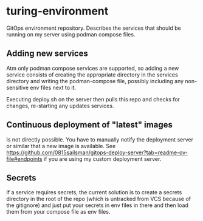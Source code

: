 # turing-environment
GitOps environment repository. Describes the services that should be running on my server using podman compose files.

## Adding new services
Atm only podman compose services are supported, so adding a new service consists of creating the appropriate directory in the services directory and writing the podman-compose file, possibly including any non-sensitive env files next to it.

Executing deploy.sh on the server then pulls this repo and checks for changes, re-starting any updates services.

## Continuous deployment of "latest" images
Is not directly possible. You have to manually notify the deployment server or similar that a new image is available.
See https://github.com/0815sailsman/gitops-deploy-server?tab=readme-ov-file#endpoints if you are using my custom deployment server.

## Secrets
If a service requires secrets, the current solution is to create a secrets directory in the root of the repo (which is untracked from VCS because of the gitignore) and just put your secrets in env files in there and then load them from your compose file as env files.
